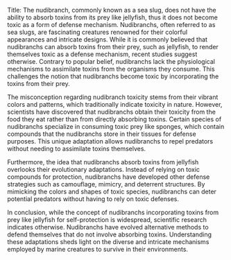 Title: The nudibranch, commonly known as a sea slug, does not have the ability to absorb toxins from its prey like jellyfish, thus it does not become toxic as a form of defense mechanism.
Nudibranchs, often referred to as sea slugs, are fascinating creatures renowned for their colorful appearances and intricate designs. While it is commonly believed that nudibranchs can absorb toxins from their prey, such as jellyfish, to render themselves toxic as a defense mechanism, recent studies suggest otherwise. Contrary to popular belief, nudibranchs lack the physiological mechanisms to assimilate toxins from the organisms they consume. This challenges the notion that nudibranchs become toxic by incorporating the toxins from their prey.

The misconception regarding nudibranch toxicity stems from their vibrant colors and patterns, which traditionally indicate toxicity in nature. However, scientists have discovered that nudibranchs obtain their toxicity from the food they eat rather than from directly absorbing toxins. Certain species of nudibranchs specialize in consuming toxic prey like sponges, which contain compounds that the nudibranchs store in their tissues for defense purposes. This unique adaptation allows nudibranchs to repel predators without needing to assimilate toxins themselves.

Furthermore, the idea that nudibranchs absorb toxins from jellyfish overlooks their evolutionary adaptations. Instead of relying on toxic compounds for protection, nudibranchs have developed other defense strategies such as camouflage, mimicry, and deterrent structures. By mimicking the colors and shapes of toxic species, nudibranchs can deter potential predators without having to rely on toxic defenses.

In conclusion, while the concept of nudibranchs incorporating toxins from prey like jellyfish for self-protection is widespread, scientific research indicates otherwise. Nudibranchs have evolved alternative methods to defend themselves that do not involve absorbing toxins. Understanding these adaptations sheds light on the diverse and intricate mechanisms employed by marine creatures to survive in their environments.